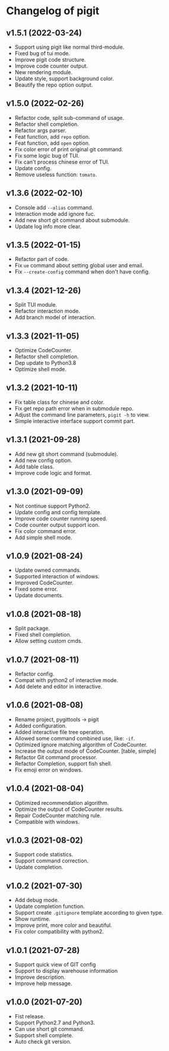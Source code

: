# Changelog of pigit

## v1.5.1 (2022-03-24)
- Support using pigit like normal third-module.
- Fixed bug of tui mode.
- Improve pigit code structure.
- Improve code counter output.
- New rendering module.
- Update style, support background color.
- Beautify the repo option output.

## v1.5.0 (2022-02-26)
- Refactor code, split sub-command of usage.
- Refactor shell completion.
- Refactor args parser.
- Feat function, add `repo` option.
- Feat function, add `open` option.
- Fix color error of print original git command.
- Fix some logic bug of TUI.
- Fix can't process chinese error of TUI.
- Update config.
- Remove useless function: `tomato`.

## v1.3.6 (2022-02-10)
- Console add `--alias` command.
- Interaction mode add ignore fuc.
- Add new short git command about submodule.
- Update log info more clear.

## v1.3.5 (2022-01-15)
- Refactor part of code.
- Fix `ue` command about setting global user and email.
- Fix `--create-config` command when don't have config.

## v1.3.4 (2021-12-26)
- Split TUI module.
- Refactor interaction mode.
- Add branch model of interaction.

## v1.3.3 (2021-11-05)
- Optimize CodeCounter.
- Refactor shell completion.
- Dep update to Python3.8
- Optimize shell mode.

## v1.3.2 (2021-10-11)
- Fix table class for chinese and color.
- Fix get repo path error when in submodule repo.
- Adjust the command line parameters, `pigit -h` to view.
- Simple interactive interface support commit part.

## v1.3.1 (2021-09-28)
- Add new git short command (submodule).
- Add new config option.
- Add table class.
- Improve code logic and format.

## v1.3.0 (2021-09-09)
- Not continue support Python2.
- Update config and config template.
- Improve code counter running speed.
- Code counter output support icon.
- Fix color command error.
- Add simple shell mode.

## v1.0.9 (2021-08-24)
- Update owned commands.
- Supported interaction of windows.
- Improved CodeCounter.
- Fixed some error.
- Update documents.

## v1.0.8 (2021-08-18)
- Split package.
- Fixed shell completion.
- Allow setting custom cmds.

## v1.0.7 (2021-08-11)
- Refactor config.
- Compat with python2 of interactive mode.
- Add delete and editor in interactive.

## v1.0.6 (2021-08-08)
- Rename project, pygittools -> pigit
- Added configuration.
- Added interactive file tree operation.
- Allowed some command combined use, like: `-if`.
- Optimized ignore matching algorithm of CodeCounter.
- Increase the output mode of CodeCounter. [table, simple]
- Refactor Git command processor.
- Refactor Completion, support fish shell.
- Fix emoji error on windows.

## v1.0.4 (2021-08-04)
- Optimized recommendation algorithm.
- Optimize the output of CodeCounter results.
- Repair CodeCounter matching rule.
- Compatible with windows.

## v1.0.3 (2021-08-02)
- Support code statistics.
- Support command correction.
- Update completion.

## v1.0.2 (2021-07-30)
- Add debug mode.
- Update completion function.
- Support create `.gitignore` template according to given type.
- Show runtime.
- Improve print, more color and beautiful.
- Fix color compatibility with python2.

## v1.0.1 (2021-07-28)
- Support quick view of GIT config
- Support to display warehouse information
- Improve description.
- Improve help message.

## v1.0.0 (2021-07-20)
- Fist release.
- Support Python2.7 and Python3.
- Can use short git command.
- Support shell complete.
- Auto check git version.
